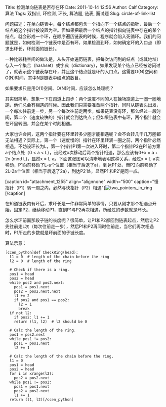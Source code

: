 Title: 检测单向链表是否存在环
Date: 2011-10-14 12:56
Author: Calf
Category: 算法
Tags: 双指针, 环检测, 环长, 算法题, 链表, 面试题
Slug: circle-of-link-list

问题描述：在单向链表中，每个结点都包含一个指向下一个结点的指针，最后一个结点的这个指针被设置为空。但如果把最后一个结点的指针指向链表中存在的某个结点，就会形成一个环，在顺序遍历链表的时候，程序就会陷入死循环。我们的问题就是，如何检测一个链表中是否有环，如果检测到环，如何确定环的入口点（即求出环长，环前面的链长）。<!--more-->

一种比较耗空间的做法是，从头开始遍历链表，把每次访问到的结点（或其地址）存入一个集合（hashset）或字典（dictionary），如果发现某个结点已经被访问过了，就表示这个链表存在环，并且这个结点就是环的入口点。这需要O(N)空间和O(N)时间，其中N是链表中结点的数目。

如果要求只是用O(1)空间、O(N)时间，应该怎么处理呢？

其实很简单，想象一下在跑道上跑步：两个速度不同的人在操场跑道上一圈一圈地跑，他们总会有相遇的时候。因此我们只需要准备两个指针，同时从链表头出发，一个每次往前走一步，另一个每次往前走两步。如果链表没有环，那么经过一段时间，第二个（速度较快的）指针就会到达终点；但如果链表中有环，两个指针就会在环里转圈，并会在某个时刻相遇。

大家也许会问，这两个指针要在环里转多少圈才能相遇呢？会不会转几千几万圈都无法相遇？实际上，第一个（速度慢的）指针在环里转满一圈之前，两个指针必然相遇。不妨设环长为L，第一个指针P1第一次进入环时，第二个指针P2在P1前方第a个结点处（0
\< a \< L），设经过x次移动后两个指针相遇，那么应该有0+x = a + 2x (mod
L)，显然x = L-a。下面这张图可以清晰地表明这种关系，经过x =
L-a次移动，P1向前移动了L-a个位置（相当于后退了a），到达P1′处，而P2向前移动了2L-2a个位置（相当于后退了2a），到达P2′处，显然P1′和P2′是同一点。

[caption id="attachment\_1255" align="alignnone" width="500"
caption="慢指针（P1）转一周之内，必然与快指针（P2）相遇"]![two\_pointers\_in\_ring][][/caption]

在知道链表内有环后，求环长是一件非常简单的事情，只要从刚才那个相遇点开始，固定P2，继续移动P1，直到P1与P2再次相遇，所经过的步数就是环长。

怎么求环前面那段子链的长度呢？很简单，让P1和P2都回到链表起点，然后让P2先往前走L次（每次往前走一步），然后P1和P2再同时往前走，当它们再次相遇时，P1所走的步数就是环前面的子链长度。

算法示意：

    [ccen_python]def CheckRing(head):
      l1 = 0  # length of the chain before the ring
      l2 = 0  # length of the ring

      # Check if there is a ring.
      pos1 = head
      pos2 = head
      while pos2 and pos2.next:
        pos1 = pos1.next
        pos2 = pos2.next.next
        l1 += 2
        if pos2 and pos1 == pos2:
          l2 = 1
          break
      if not l2:
        if pos2: l1 += 1
        return (l1, l2)  # l2 should be 0

      # Calc the length of the ring.
      pos1 = pos2.next
      while pos1 != pos2:
        pos1 = pos1.next
        l2 += 1

      # Calc the length of the chain before the ring.
      l1 = 0
      pos1 = head
      pos2 = head
      for i in xrange(l2):
        pos2 = pos2.next
      while pos1 != pos2:
        pos1 = pos1.next
        pos2 = pos2.next
        l1 += 1
      return (l1, l2)[/ccen_python]

  [two\_pointers\_in\_ring]: http://www.gocalf.com/blog/wp-content/uploads/2011/10/two_pointers_in_ring.png
    "two_pointers_in_ring"
